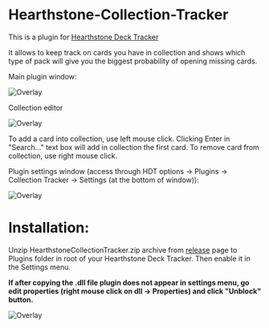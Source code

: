 Hearthstone-Collection-Tracker
========================

This is a plugin for [Hearthstone Deck Tracker]

It allows to keep track on cards you have in collection and shows which type of pack will give you the biggest probability of opening missing cards.

Main plugin window:

![Overlay](https://i.imgur.com/P6nuKbB.png "Main window")

Collection editor

![Overlay](https://i.imgur.com/UcRm66E.png "Collection editor")

To add a card into collection, use left mouse click. Clicking Enter in "Search..." text box will add in collection the first card.
To remove card from collection, use right mouse click.

Plugin settings window (access through HDT options -> Plugins -> Collection Tracker -> Settings (at the bottom of window)):

![Overlay](https://i.imgur.com/8vlF28f.png "HCT Settings")

Installation:
=========
Unzip HearthstoneCollectionTracker.zip archive from [release] page to Plugins folder in root of your Hearthstone Deck Tracker.
Then enable it in the Settings menu.

**If after copying the .dll file plugin does not appear in settings menu, go edit properties (right mouse click on dll -> Properties) and click "Unblock" button.**

![Overlay](http://i.imgur.com/QZ7w5nV.png "Unblocking dll")


[Hearthstone Deck Tracker]:https://github.com/Epix37/Hearthstone-Deck-Tracker
[release]:https://github.com/ko-vasilev/Hearthstone-Collection-Tracker/releases/latest

